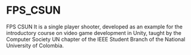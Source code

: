 # FPS_CSUN
 FPS CSUN It is a single player shooter, developed as an example for the introductory course on video game development in Unity, taught by the Computer Society UN chapter of the IEEE Student Branch of the National University of Colombia.
